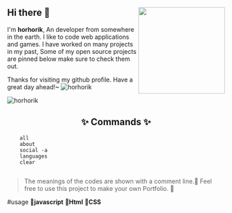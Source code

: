 ## Hi there 👋 <img align="right" src="https://i.hizliresim.com/r767e0k.png" width="200" />
I'm **horhorik**, An developer from somewhere in the earth. I like to code web applications and games. I have worked on many projects in my past, Some of my open source projects are pinned below make sure to check them out.
  
Thanks for visiting my github profile. Have a great day ahead!~
![horhorik](https://i.hizliresim.com/dwkl2rk.jpg)
  
![horhorik](https://www.hareketligifler.net/data/media/562/cizgi-hareketli-resim-0323.gif)

<h2 align="center"> ✨ Commands ✨</h2>



```
    all
    about  
    social -a
    languages
    clear
    
 ```
    
>The meanings of the codes are shown with a comment line.🐝
>Feel free to use this project to make your own Portfolio. 🍯

#usage
**🐝javascript**
**🍯Html**
**🥕CSS**
  
